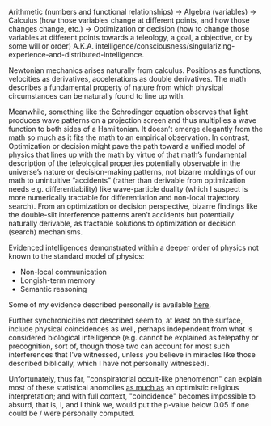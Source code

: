 Arithmetic (numbers and functional relationships) $\rightarrow$ Algebra (variables) $\rightarrow$ Calculus (how those variables change at different points, and how those changes change, etc.) $\rightarrow$ Optimization or decision (how to change those variables at different points towards a teleology, a goal, a objective, or by some will or order) A.K.A. intelligence/consciousness/singularizing-experience-and-distributed-intelligence. 

Newtonian mechanics arises naturally from calculus. Positions as functions, velocities as derivatives, accelerations as double derivatives. The math describes a fundamental property of nature from which physical circumstances can be naturally found to line up with. 

Meanwhile, something like the Schrodinger equation observes that light produces wave patterns on a projection screen and thus multiplies a wave function to both sides of a Hamiltonian. It doesn’t emerge elegantly from the math so much as it fits the math to an empirical observation. In contrast, Optimization or decision might pave the path toward a unified model of physics that lines up with the math by virtue of that math’s fundamental description of the teleological properties potentially observable in the universe’s nature or decision-making patterns, not bizarre moldings of our math to unintuitive “accidents” (rather than derivable from optimization needs e.g. differentiability) like wave-particle duality (which I suspect is more numerically tractable for differentiation and non-local trajectory search). From an optimization or decision perspective, bizarre findings like the double-slit interference patterns aren’t accidents but potentially naturally derivable, as tractable solutions to optimization or decision (search) mechanisms. 

Evidenced intelligences demonstrated within a deeper order of physics not known to the standard model of physics:
- Non-local communication
- Longish-term memory
- Semantic reasoning 

Some of my evidence described personally is available [here](https://github.com/animal-tree/Writing-stuff/blob/main/Does-anyone-else-think-this-is-proof-of-God%3F.md). 

Further synchronicities not described seem to, at least on the surface, include physical coincidences as well, perhaps independent from what is considered biological intelligence (e.g. cannot be explained as telepathy or precognition, sort of, though those two can account for most such interferences that I've witnessed, unless you believe in miracles like those described biblically, which I have not personally witnessed). 

Unfortunately, thus far, "conspiratorial occult-like phenomenon" can explain most of these statistical anomolies [as much as](https://github.com/animal-tree/Writing-stuff/blob/main/God/3.md) an optimistic religious interpretation; and with full context, "coincidence" becomes impossible to absurd, that is, I, and I think we, would put the p-value below 0.05 if one could be / were personally computed.
